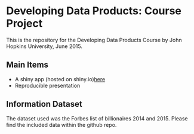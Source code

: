 Developing Data Products: Course Project
========================================================

This is the repository for the Developing Data Products Course by John Hopkins University, June 2015.



## Main Items

- A shiny app (hosted on shiny.io)[here](https://zerostack.shinyapps.io/appdp)
- Reproducible presentation

## Information Dataset

The dataset used was the Forbes list of billionaires 2014 and 2015. Please find the included data within the github repo.
